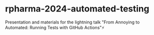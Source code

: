 # rpharma-2024-automated-testing
Presentation and materials for the lightning talk "From Annoying to Automated: Running Tests with GitHub Actions"⚡️ 
